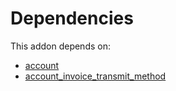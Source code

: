 # Dependencies

This addon depends on:

- [account](https://github.com/bringout/oca-ocb-accounting)
- [account_invoice_transmit_method](https://github.com/bringout/oca-financial)
